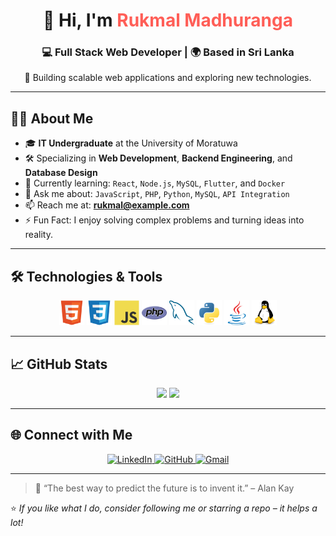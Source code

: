 <h1 align="center">👋 Hi, I'm <span style="color:#ff5e57;">Rukmal Madhuranga</span></h1>
<h3 align="center">💻 Full Stack Web Developer | 🌍 Based in Sri Lanka</h3>

<p align="center">
  🚀 Building scalable web applications and exploring new technologies.
</p>

---

## 🧑‍💻 About Me

- 🎓 **IT Undergraduate** at the University of Moratuwa
- 🛠️ Specializing in **Web Development**, **Backend Engineering**, and **Database Design**
- 🌱 Currently learning: `React`, `Node.js`, `MySQL`, `Flutter`, and `Docker`
- 💬 Ask me about: `JavaScript`, `PHP`, `Python`, `MySQL`, `API Integration`
- 📫 Reach me at: **rukmal@example.com**
- ⚡ Fun Fact: I enjoy solving complex problems and turning ideas into reality.

---

## 🛠️ Technologies & Tools

<p align="center">
  <img src="https://raw.githubusercontent.com/devicons/devicon/master/icons/html5/html5-original.svg" width="40" alt="HTML5"/>
  <img src="https://raw.githubusercontent.com/devicons/devicon/master/icons/css3/css3-original.svg" width="40" alt="CSS3"/>
  <img src="https://raw.githubusercontent.com/devicons/devicon/master/icons/javascript/javascript-original.svg" width="40" alt="JavaScript"/>
  <img src="https://raw.githubusercontent.com/devicons/devicon/master/icons/php/php-original.svg" width="40" alt="PHP"/>
  <img src="https://raw.githubusercontent.com/devicons/devicon/master/icons/mysql/mysql-original.svg" width="40" alt="MySQL"/>
  <img src="https://raw.githubusercontent.com/devicons/devicon/master/icons/python/python-original.svg" width="40" alt="Python"/>
  <img src="https://raw.githubusercontent.com/devicons/devicon/master/icons/java/java-original.svg" width="40" alt="Java"/>
  <img src="https://raw.githubusercontent.com/devicons/devicon/master/icons/linux/linux-original.svg" width="40" alt="Linux"/>
</p>

---

## 📈 GitHub Stats

<p align="center">
  <img src="https://github-readme-stats.vercel.app/api?username=rmaduranga&show_icons=true&theme=dark&count_private=true" height="180"/>
  <img src="https://github-readme-stats.vercel.app/api/top-langs/?username=rmaduranga&layout=compact&theme=dark" height="180"/>
</p>

---

## 🌐 Connect with Me

<p align="center">
  <a href="https://linkedin.com/in/rukmal-madhuranga" target="_blank">
    <img src="https://img.icons8.com/fluency/48/linkedin.png" alt="LinkedIn"/>
  </a>
  <a href="https://github.com/rmaduranga" target="_blank">
    <img src="https://img.icons8.com/ios-filled/48/github.png" alt="GitHub"/>
  </a>
  <a href="mailto:rukmal@example.com" target="_blank">
    <img src="https://img.icons8.com/fluency/48/gmail-new.png" alt="Gmail"/>
  </a>
</p>

---

> 🧠 “The best way to predict the future is to invent it.” – Alan Kay

⭐️ _If you like what I do, consider following me or starring a repo – it helps a lot!_
